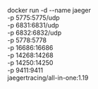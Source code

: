docker run -d --name jaeger \
 -p 5775:5775/udp \
 -p 6831:6831/udp \
 -p 6832:6832/udp \
 -p 5778:5778 \
 -p 16686:16686 \
 -p 14268:14268 \
 -p 14250:14250 \
 -p 9411:9411 \
 jaegertracing/all-in-one:1.19

